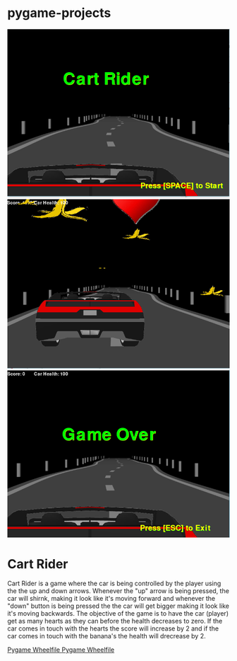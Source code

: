 # pygame-projects
<img src="https://github.com/ktasnim1337/pygame-projects/blob/master/Kazi%20&%20Judy_pd10/game%20pic%201.PNG?raw=true">
<img src="https://github.com/ktasnim1337/pygame-projects/blob/master/Kazi%20&%20Judy_pd10/game%20pic%202.PNG?raw=true">
<img src="https://github.com/ktasnim1337/pygame-projects/blob/master/Kazi%20&%20Judy_pd10/game%20pic%203.PNG?raw=true">
<br>
<h1> Cart Rider</h1>
<p> Cart Rider is a game where the car is being controlled by the player using the the up and down arrows. Whenever the "up" arrow is being pressed, the car will shirnk, making it look like it's moving forward and whenever the "down" button is being pressed the the car will get bigger making it look like it's moving backwards. The objective of the game is to have the car (player) get as many hearts as they can before the health decreases to zero. If the car comes in touch with the hearts the score will increase by 2 and if the car comes in touch with the banana's the health will drecrease by 2. </p>
<a href = "http://www.lfd.uci.edu/~gohlke/pythonlibs/#pygame"> Pygame Wheelfile </a>
<a href = "https://youtu.be/_GikMdhAhv0"> Pygame Wheelfile </a>
